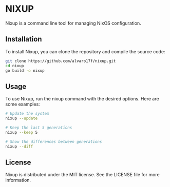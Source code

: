 # NIXUP

Nixup is a command line tool for managing NixOS configuration.

## Installation

To install Nixup, you can clone the repository and compile the source code:

```sh
git clone https://github.com/alvaro17f/nixup.git
cd nixup
go build -o nixup
```

## Usage
To use Nixup, run the nixup command with the desired options. Here are some examples:

```sh
# Update the system
nixup --update

# Keep the last 5 generations
nixup --keep 5

# Show the differences between generations
nixup --diff
```

## License
Nixup is distributed under the MIT license. See the LICENSE file for more information.